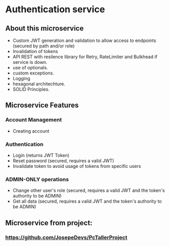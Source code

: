 # Authentication service

## About this microservice 
- Custom JWT generation and validation to allow access to endpoints (secured by path and/or role)
- Invalidation of tokens
- API REST with resilence library for Retry, RateLimiter and Bulkhead if service is down.
- use of optionals.
- custom exceptions.
- Logging
- hexagonal architechture.
- SOLID Principles.

## Microservice Features
### Account Management
- Creating account

### Authentication
- Login (returns JWT Token)
- Reset password (secured, requires a valid JWT)
- Invalidate token to avoid usage of tokens from specific users

### ADMIN-ONLY operations
- Change other user's role (secured, requires a valid JWT and the token's authority to be ADMIN)
- Get all data (secured, requires a valid JWT and the token's authority to be ADMIN)


## Microservice from project:
### https://github.com/JosepeDevs/PcTallerProject
